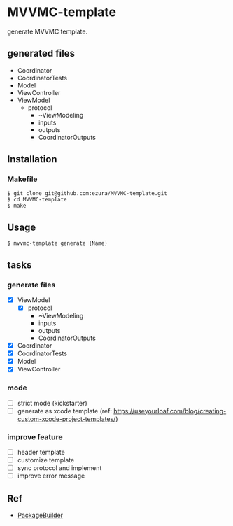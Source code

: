 # MVVMC-template

generate MVVMC template.

## generated files
* Coordinator
* CoordinatorTests
* Model
* ViewController
* ViewModel
  - protocol
    - ~ViewModeling
    - inputs
    - outputs
    - CoordinatorOutputs

## Installation
### Makefile

```shell
$ git clone git@github.com:ezura/MVVMC-template.git
$ cd MVVMC-template
$ make
```

## Usage

```
$ mvvmc-template generate {Name}
```

## tasks
### generate files
* [x] ViewModel
  - [x] protocol
    - ~ViewModeling
    - inputs
    - outputs
    - CoordinatorOutputs
* [x] Coordinator
* [x] CoordinatorTests
* [x] Model
* [x] ViewController

### mode
* [ ] strict mode (kickstarter)
* [ ] generate as xcode template (ref: https://useyourloaf.com/blog/creating-custom-xcode-project-templates/)

### improve feature
* [ ] header template
* [ ] customize template
* [ ] sync protocol and implement
* [ ] improve error message

## Ref
* [PackageBuilder](https://github.com/pixyzehn/PackageBuilder)
